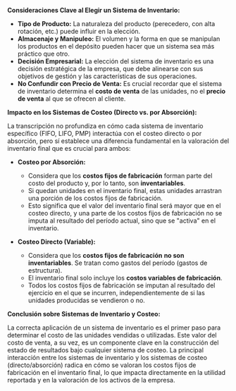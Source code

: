 **Consideraciones Clave al Elegir un Sistema de Inventario:**

- **Tipo de Producto:** La naturaleza del producto (perecedero, con alta rotación, etc.) puede influir en la elección.
- **Almacenaje y Manipuleo:** El volumen y la forma en que se manipulan los productos en el depósito pueden hacer que un sistema sea más práctico que otro.
- **Decisión Empresarial:** La elección del sistema de inventario es una decisión estratégica de la empresa, que debe alinearse con sus objetivos de gestión y las características de sus operaciones.
- **No Confundir con Precio de Venta:** Es crucial recordar que el sistema de inventario determina el **costo de venta** de las unidades, no el **precio de venta** al que se ofrecen al cliente.

**Impacto en los Sistemas de Costeo (Directo vs. por Absorción):**

La transcripción no profundiza en cómo cada sistema de inventario específico (FIFO, LIFO, PMP) interactúa con el costeo directo o por absorción, pero sí establece una diferencia fundamental en la valoración del inventario final que es crucial para ambos:

- **Costeo por Absorción:**
    
    - Considera que los **costos fijos de fabricación** forman parte del costo del producto y, por lo tanto, son **inventariables**.
    - Si quedan unidades en el inventario final, estas unidades arrastran una porción de los costos fijos de fabricación.
    - Esto significa que el valor del inventario final será mayor que en el costeo directo, y una parte de los costos fijos de fabricación no se imputa al resultado del período actual, sino que se "activa" en el inventario.
    
- **Costeo Directo (Variable):**
    
    - Considera que los **costos fijos de fabricación** **no son inventariables**. Se tratan como gastos del período (gastos de estructura).
    - El inventario final solo incluye los **costos variables de fabricación**.
    - Todos los costos fijos de fabricación se imputan al resultado del ejercicio en el que se incurren, independientemente de si las unidades producidas se vendieron o no.
    

**Conclusión sobre Sistemas de Inventario y Costeo:**

La correcta aplicación de un sistema de inventario es el primer paso para determinar el costo de las unidades vendidas o utilizadas. Este valor del costo de venta, a su vez, es un componente clave en la construcción del estado de resultados bajo cualquier sistema de costeo. La principal interacción entre los sistemas de inventario y los sistemas de costeo (directo/absorción) radica en cómo se valoran los costos fijos de fabricación en el inventario final, lo que impacta directamente en la utilidad reportada y en la valoración de los activos de la empresa.